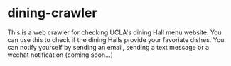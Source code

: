 # dining-crawler

This is a web crawler for  checking UCLA's dining Hall menu website. You can use this to check if the dining Halls provide your 
favoriate dishes. You can notify yourself by sending an email, sending a text message or a wechat notification (coming soon...)


